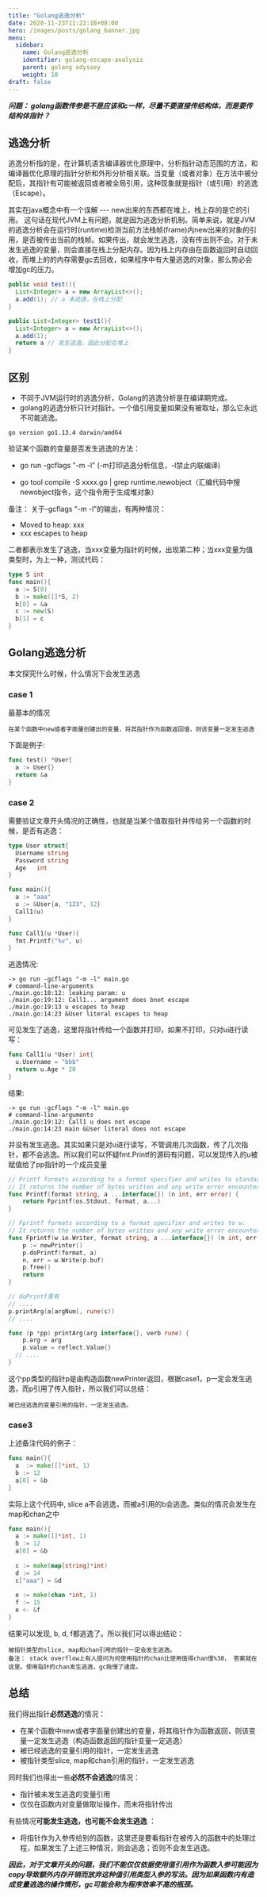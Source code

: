 ```yaml
---
title: "Golang逃逸分析"
date: 2020-11-23T11:22:18+08:00
hero: /images/posts/golang_banner.jpg
menu:
  sidebar:
    name: Golang逃逸分析
    identifier: golang-escape-analysis
    parent: golang odyssey
    weight: 10
draft: false
---
```


***问题： golang函数传参是不是应该和c一样，尽量不要直接传结构体，而是要传结构体指针？***

## 逃逸分析

逃逸分析指的是，在计算机语言编译器优化原理中，分析指针动态范围的方法，和编译器优化原理的指针分析和外形分析相关联。当变量（或者对象）在方法中被分配后，其指针有可能被返回或者被全局引用，这种现象就是指针（或引用）的逃逸（Escape）。

其实在java概念中有一个误解 --- new出来的东西都在堆上，栈上存的是它的引用。 这句话在现代JVM上有问题，就是因为逃逸分析机制。简单来说，就是JVM的逃逸分析会在运行时(runtime)检测当前方法栈帧(frame)内new出来的对象的引用，是否被传出当前的栈帧。如果传出，就会发生逃逸，没有传出则不会。对于未发生逃逸的变量，则会直接在栈上分配内存。因为栈上内存由在函数返回时自动回收，而堆上的的内存需要gc去回收，如果程序中有大量逃逸的对象，那么势必会增加gc的压力。

```java
public void test(){
  List<Integer> a = new ArrayList<>();
  a.add(1); // a 未逃逸，在栈上分配
}

public List<Integer> test1(){
  List<Integer> a = new ArrayList<>();
  a.add(1);
  return a // 发生逃逸，因此分配在堆上
}
```



## 区别

- 不同于JVM运行时的逃逸分析，Golang的逃逸分析是在编译期完成。
- golang的逃逸分析只针对指针。一个值引用变量如果没有被取址，那么它永远不可能逃逸。

```
go version go1.13.4 darwin/amd64
```

验证某个函数的变量是否发生逃逸的方法：

- go run -gcflags "-m -l" (-m打印逃逸分析信息，-l禁止内联编译)

- go tool compile -S xxxx.go | grep runtime.newobject（汇编代码中搜newobject指令，这个指令用于生成堆对象）



备注： 关于-gcflags "-m -l"的输出，有两种情况：

- Moved to heap: xxx
- xxx escapes to heap

二者都表示发生了逃逸，当xxx变量为指针的时候，出现第二种；当xxx变量为值类型时，为上一种，测试代码：

```go
type S int
func main(){
  a := S(0)
  b := make([]*S, 2)
  b[0] = &a
  c := new(S)
  b[1] = c
}
```



## Golang逃逸分析

本文探究什么时候，什么情况下会发生逃逸

### case 1

最基本的情况

```
在某个函数中new或者字面量创建出的变量，将其指针作为函数返回值，则该变量一定发生逃逸
```

下面是例子:

```go
func test() *User{
  a := User{}
  return &a
}
```



### case 2

需要验证文章开头情况的正确性，也就是当某个值取指针并传给另一个函数的时候，是否有逃逸：

```go
type User struct{
  Username string
  Password string
  Age	int
}

func main(){
  a := "aaa"
  u := &User{a, "123", 12}
  Call1(u)
}

func Call1(u *User){
  fmt.Printf("%v", u)
}
```

逃逸情况:

```
-> go run -gcflags "-m -l" main.go
# command-line-arguments
./main.go:18:12: leaking param: u
./main.go:19:12: Call1... argument does bnot escape
./main.go:19:13 u escapes to heap
./main.go:14:23 &User literal escapes to heap
```

可见发生了逃逸，这里将指针传给一个函数并打印，如果不打印，只对u进行读写：

```go
func Call1(u *User) int{
  u.Username = "bbb"
  return u.Age * 20
}
```

结果:

```
-> go run -gcflags "-m -l" main.go
# command-line-arguments
./main.go:19:12: Call1 u does not escape
./main.go:14:23 main &User literal does not escape
```

并没有发生逃逸。其实如果只是对u进行读写，不管调用几次函数，传了几次指针，都不会逃逸。所以我们可以怀疑fmt.Printf的源码有问题，可以发现传入的u被赋值给了pp指针的一个成员变量

```go
// Printf formats according to a format specifier and writes to standard output.
// It returns the number of bytes written and any write error encountered.
func Printf(format string, a ...interface{}) (n int, err error) {
	return Fprintf(os.Stdout, format, a...)
}

// Fprintf formats according to a format specifier and writes to w.
// It returns the number of bytes written and any write error encountered.
func Fprintf(w io.Writer, format string, a ...interface{}) (n int, err error) {
	p := newPrinter()
	p.doPrintf(format, a)
	n, err = w.Write(p.buf)
	p.free()
	return
}

// doPrintf里有
// ....
p.printArg(a[argNum], rune(c))
// ....

func (p *pp) printArg(arg interface{}, verb rune) {
	p.arg = arg
	p.value = reflect.Value{}
  // ....
}
```

这个pp类型的指针p是由构造函数newPrinter返回，根据case1，p一定会发生逃逸，而p引用了传入指针，所以我们可以总结：

```
被已经逃逸的变量引用的指针，一定发生逃逸。
```



### case3

上述备注代码的例子：

```go
func main(){
  a  := make([]*int, 1)
  b := 12
  a[0] = &b
}
```

实际上这个代码中, slice a不会逃逸，而被a引用的b会逃逸。类似的情况会发生在map和chan之中

```go
func main(){
  a := make([]*int, 1)
  b := 12
  a[0] = &b
  
  c := make(map[string]*int)
  d := 14
  c["aaa"] = &d
  
  e := make(chan *int, 1)
  f := 15
  e <- &f
}
```

结果可以发现, b, d, f都逃逸了。所以我们可以得出结论：

```
被指针类型的slice, map和chan引用的指针一定会发生逃逸。
备注： stack overflow上有人提问为何使用指针的chan比使用值得chan慢%30， 答案就在这里。使用指针的chan发生逃逸，gc拖慢了速度。
```



## 总结

我们得出指针**必然逃逸**的情况：

- 在某个函数中new或者字面量创建出的变量，将其指针作为函数返回，则该变量一定发生逃逸（构造函数返回的指针变量一定逃逸）
- 被已经逃逸的变量引用的指针，一定发生逃逸
- 被指针类型slice, map和chan引用的指针，一定发生逃逸

同时我们也得出一些**必然不会逃逸**的情况：

- 指针被未发生逃逸的变量引用
- 仅仅在函数内对变量做取址操作，而未将指针传出

有些情况**可能发生逃逸，也可能不会发生逃逸** ：

- 将指针作为入参传给别的函数，这里还是要看指针在被传入的函数中的处理过程，如果发生了上述三种情况，则会逃逸；否则不会发生逃逸。

***因此，对于文章开头的问题，我们不能仅仅依据使用值引用作为函数入参可能因为copy导致额外内存开销而放弃这种值引用类型入参的写法。因为如果函数内有造成变量逃逸的操作情形，gc可能会称为程序效率不高的瓶颈。***